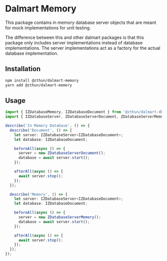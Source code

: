 # Dalmart Memory

This package contains in memory database server objects that are meant for mock implementations for unit testing.

The difference between this and other dalmart packages is that this package only includes server implementations instead
of database implementations. The server implementations act as a factory for the actual database implementation.

## Installation

```sh
npm install @zthun/dalmart-memory
yarn add @zthun/dalmart-memory
```

## Usage

```ts
import { IZDatabaseMemory, IZDatabaseDocument } from '@zthun/dalmart-db';
import { IZDatabaseServer, ZDatabaseServerDocument, ZDatabaseServerMemory } from '@zthun/dalmart-memory';

describe('In Memory Database', () => {
  describe('Document', () => {
    let server: IZDatabaseServer<IZDatabaseDocument>;
    let database: IZDatabaseDocument;

    beforeAll(async () => {
      server = new ZDatabaseServerDocument();
      database = await server.start();
    });

    afterAll(async () => {
      await server.stop();
    });
  });

  describe('Memory', () => {
    let server: IZDatabaseServer<IZDatabaseDocument>;
    let database: IZDatabaseDocument;

    beforeAll(async () => {
      server = new ZDatabaseServerMemory();
      database = await server.start();
    });

    afterAll(async () => {
      await server.stop();
    });
  });
});
```
